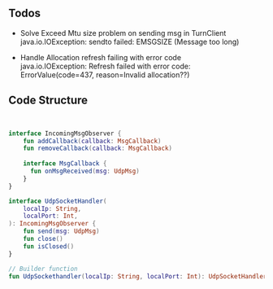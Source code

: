## Todos

- Solve Exceed Mtu size problem on sending msg in TurnClient
  java.io.IOException: sendto failed: EMSGSIZE (Message too long)

- Handle Allocation refresh failing with error code  
  java.io.IOException: Refresh failed with error code: ErrorValue(code=437, reason=Invalid
  allocation??)

## Code Structure

```kotlin


interface IncomingMsgObserver {
    fun addCallback(callback: MsgCallback)
    fun removeCallback(callback: MsgCallback)
    
    interface MsgCallback {
      fun onMsgReceived(msg: UdpMsg)
    }
}

interface UdpSocketHandler(
    localIp: String,  
    localPort: Int, 
): IncomingMsgObserver {
    fun send(msg: UdpMsg)
    fun close()
    fun isClosed()
}

// Builder function
fun UdpSockethandler(localIp: String, localPort: Int): UdpSocketHandler 

```

